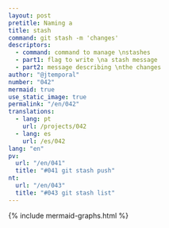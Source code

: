 ```yaml
---
layout: post
pretitle: Naming a
title: stash
command: git stash -m 'changes'
descriptors:
  - command: command to manage \nstashes
  - part1: flag to write \na stash message
  - part2: message describing \nthe changes
author: "@jtemporal"
number: "042"
mermaid: true
use_static_image: true
permalink: "/en/042"
translations:
  - lang: pt
    url: /projects/042
  - lang: es
    url: /es/042
lang: "en"
pv:
  url: "/en/041"
  title: "#041 git stash push"
nt:
  url: "/en/043"
  title: "#043 git stash list"
---
```


{% include mermaid-graphs.html %}
